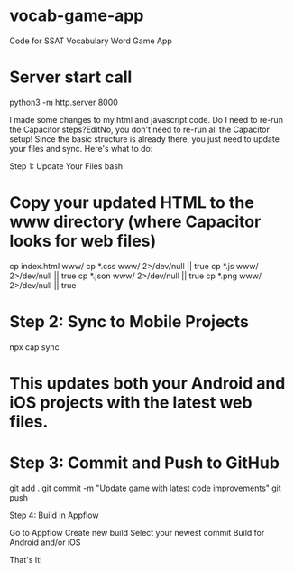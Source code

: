 # vocab-game-app
Code for SSAT Vocabulary Word Game App

# Server start call
python3 -m http.server 8000

I made some changes to my html and javascript code. Do I need to re-run the Capacitor steps?EditNo, you don't need to re-run all the Capacitor setup! Since the basic structure is already there, you just need to update your files and sync. Here's what to do:

Step 1: Update Your Files
bash
# Copy your updated HTML to the www directory (where Capacitor looks for web files)
cp index.html www/
cp *.css www/ 2>/dev/null || true
cp *.js www/ 2>/dev/null || true
cp *.json www/ 2>/dev/null || true
cp *.png www/ 2>/dev/null || true

# Step 2: Sync to Mobile Projects

npx cap sync

# This updates both your Android and iOS projects with the latest web files.
# Step 3: Commit and Push to GitHub

git add .
git commit -m "Update game with latest code improvements"
git push

Step 4: Build in Appflow

Go to Appflow
Create new build
Select your newest commit
Build for Android and/or iOS

That's It!